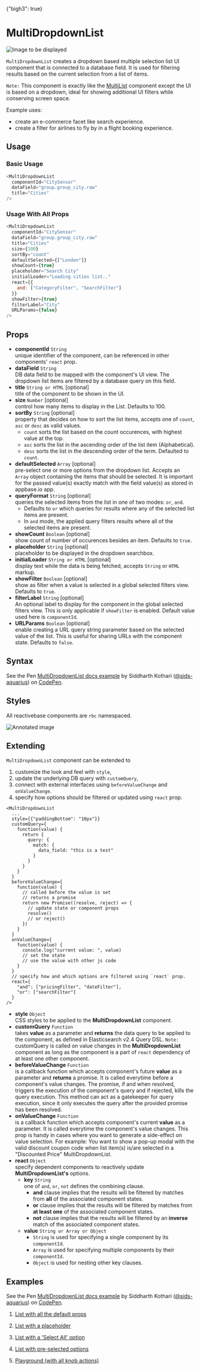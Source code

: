 {"bigh3": true}

# MultiDropdownList

![Image to be displayed](https://i.imgur.com/ZZ0MG6N.png)

`MultiDropdownList` creates a  dropdown based multiple selection list UI component that is connected to a database field. It is used for filtering results based on the current selection from a list of items.

`Note:` This component is exactly like the [MultiList](v1.0.0/components/MultiList.html) component except the UI is based on a dropdown, ideal for showing additional UI filters while conserving screen space.

Example uses:
* create an e-commerce facet like search experience.
* create a filter for airlines to fly by in a flight booking experience.

## Usage

### Basic Usage

```js
<MultiDropdownList
  componentId="CitySensor"
  dataField="group.group_city.raw"
  title="Cities"
/>
```

### Usage With All Props

```js
<MultiDropdownList
  componentId="CitySensor"
  dataField="group.group_city.raw"
  title="Cities"
  size={100}
  sortBy="count"
  defaultSelected={["London"]}
  showCount={true}
  placeholder="Search City"
  initialLoader="Loading cities list.."
  react={{
    and: ["CategoryFilter", "SearchFilter"]
  }}
  showFilter={true}
  filterLabel="City"
  URLParams={false}
/>
```

## Props

- **componentId** `String`  
    unique identifier of the component, can be referenced in other components' `react` prop.
- **dataField** `String`  
    DB data field to be mapped with the component's UI view. The dropdown list items are filtered by a database query on this field.
- **title** `String or HTML` [optional]  
    title of the component to be shown in the UI.
- **size** `Number` [optional]  
    control how many items to display in the List. Defaults to 100.
-  **sortBy** `String` [optional]  
    property that decides on how to sort the list items, accepts one of `count`, `asc` or `desc` as valid values.
    * `count` sorts the list based on the count occurences, with highest value at the top.
    * `asc` sorts the list in the ascending order of the list item (Alphabetical).
    * `desc` sorts the list in the descending order of the term. Defaulted to `count`.
- **defaultSelected** `Array` [optional]  
    pre-select one or more options from the dropdown list. Accepts an `Array` object containing the items that should be selected. It is important for the passed value(s) exactly match with the field value(s) as stored in appbase.io app.
- **queryFormat** `String` [optional]  
    queries the selected items from the list in one of two modes: `or`, `and`.
    * Defaults to `or` which queries for results where any of the selected list items are present.
    * In `and` mode, the applied query filters results where all of the selected items are present.
- **showCount** `Boolean` [optional]  
    show count of number of occurences besides an item. Defaults to `true`.
- **placeholder** `String` [optional]  
    placeholder to be displayed in the dropdown searchbox.
- **initialLoader** `String or HTML` [optional]  
    display text while the data is being fetched, accepts `String` or `HTML` markup.
- **showFilter** `Boolean` [optional]  
    show as filter when a value is selected in a global selected filters view. Defaults to `true`.
- **filterLabel** `String` [optional]  
    An optional label to display for the component in the global selected filters view. This is only applicable if `showFilter` is enabled. Default value used here is `componentId`.
- **URLParams** `Boolean` [optional]  
    enable creating a URL query string parameter based on the selected value of the list. This is useful for sharing URLs with the component state. Defaults to `false`.

## Syntax

<p data-height="500" data-theme-id="light" data-slug-hash="NvJKQN" data-default-tab="js" data-user="sids-aquarius" data-embed-version="2" data-pen-title="MultiDropdownList docs example" class="codepen">See the Pen <a href="https://codepen.io/sids-aquarius/pen/NvJKQN/">MultiDropdownList docs example</a> by Siddharth Kothari (<a href="https://codepen.io/sids-aquarius">@sids-aquarius</a>) on <a href="https://codepen.io">CodePen</a>.</p>
<script async src="https://production-assets.codepen.io/assets/embed/ei.js"></script>

## Styles

All reactivebase components are `rbc` namespaced.

![Annotated image](https://i.imgur.com/TqKvRhF.png)

## Extending

`MultiDropdownList` component can be extended to
1. customize the look and feel with `style`,
2. update the underlying DB query with `customQuery`,
3. connect with external interfaces using `beforeValueChange` and `onValueChange`.
4. specify how options should be filtered or updated using `react` prop.

```
<MultiDropdownList
  ...
  style={{"paddingBottom": "10px"}}
  customQuery={
    function(value) {
      return {
        query: {
          match: {
            data_field: "this is a test"
          }
        }
      }
    }
  }
  beforeValueChange={
    function(value) {
      // called before the value is set
      // returns a promise
      return new Promise((resolve, reject) => {
        // update state or component props
        resolve()
        // or reject()
      })
    }
  }
  onValueChange={
    function(value) {
      console.log("current value: ", value)
      // set the state
      // use the value with other js code
    }
  }
  // specify how and which options are filtered using `react` prop.
  react={
    "and": ["pricingFilter", "dateFilter"],
    "or": ["searchFilter"]
  }
/>
```

- **style** `Object`  
    CSS styles to be applied to the **MultiDropdownList** component.
- **customQuery** `Function`  
    takes **value** as a parameter and **returns** the data query to be applied to the component, as defined in Elasticsearch v2.4 Query DSL.
    `Note:` customQuery is called on value changes in the **MultiDropdownList** component as long as the component is a part of `react` dependency of at least one other component.
- **beforeValueChange** `Function`  
    is a callback function which accepts component's future **value** as a parameter and **returns** a promise. It is called everytime before a component's value changes. The promise, if and when resolved, triggers the execution of the component's query and if rejected, kills the query execution. This method can act as a gatekeeper for query execution, since it only executes the query after the provided promise has been resolved.
- **onValueChange** `Function`  
    is a callback function which accepts component's current **value** as a parameter. It is called everytime the component's value changes. This prop is handy in cases where you want to generate a side-effect on value selection. For example: You want to show a pop-up modal with the valid discount coupon code when list item(s) is/are selected in a "Discounted Price" MultiDropdownList.
- **react** `Object`  
    specify dependent components to reactively update **MultiDropdownList's** options.
    - **key** `String`  
        one of `and`, `or`, `not` defines the combining clause.
        - **and** clause implies that the results will be filtered by matches from **all** of the associated component states.
        - **or** clause implies that the results will be filtered by matches from **at least one** of the associated component states.
        - **not** clause implies that the results will be filtered by an **inverse** match of the associated component states.
    - **value** `String or Array or Object`  
        - `String` is used for specifying a single component by its `componentId`.
        - `Array` is used for specifying multiple components by their `componentId`.
        - `Object` is used for nesting other key clauses.

## Examples

<p data-height="500" data-theme-id="light" data-slug-hash="NvJKQN" data-default-tab="result" data-user="sids-aquarius" data-embed-version="2" data-pen-title="MultiDropdownList docs example" class="codepen">See the Pen <a href="https://codepen.io/sids-aquarius/pen/NvJKQN/">MultiDropdownList docs example</a> by Siddharth Kothari (<a href="https://codepen.io/sids-aquarius">@sids-aquarius</a>) on <a href="https://codepen.io">CodePen</a>.</p>
<script async src="https://production-assets.codepen.io/assets/embed/ei.js"></script>

1. [List with all the default props](../playground/?selectedKind=map%2FMultiDropdownList&selectedStory=Basic&full=0&down=1&left=1&panelRight=0&downPanel=storybooks%2Fstorybook-addon-knobs)

2. [List with a placeholder](../playground/?knob-placeholder=Select%20Cities&selectedKind=map%2FMultiDropdownList&selectedStory=With%20Placeholder&full=0&down=1&left=1&panelRight=0&downPanel=storybooks%2Fstorybook-addon-knobs)

3. [List with a 'Select All' option](../playground/?knob-placeholder=Select%20Cities&knob-selectAllLabel=All%20Cities&selectedKind=map%2FMultiDropdownList&selectedStory=With%20Select%20All&full=0&down=1&left=1&panelRight=0&downPanel=storybooks%2Fstorybook-addon-knobs)

4. [List with pre-selected options](../playground/?knob-placeholder=Select%20Cities&knob-selectAllLabel=All%20Cities&knob-defaultSelected%5B0%5D=London&knob-defaultSelected%5B1%5D=Melbourne&selectedKind=map%2FMultiDropdownList&selectedStory=With%20Default%20Selected&full=0&down=1&left=1&panelRight=0&downPanel=storybooks%2Fstorybook-addon-knobs)

5. [Playground (with all knob actions)](../playground/?knob-title=MultiDropdownList&knob-URLParams%20%28not%20visible%20in%20storybook%29=false&knob-filterLabel=City%20filter&knob-defaultSelected%5B0%5D=London&knob-defaultSelected%5B1%5D=Melbourne&knob-selectAllLabel=All%20Cities&knob-showFilter=true&knob-sortBy=count&knob-size=100&knob-showCount=true&knob-placeholder=Select%20Cities&selectedKind=map%2FMultiDropdownList&selectedStory=Playground&full=0&down=1&left=1&panelRight=0&downPanel=storybooks%2Fstorybook-addon-knobs)
